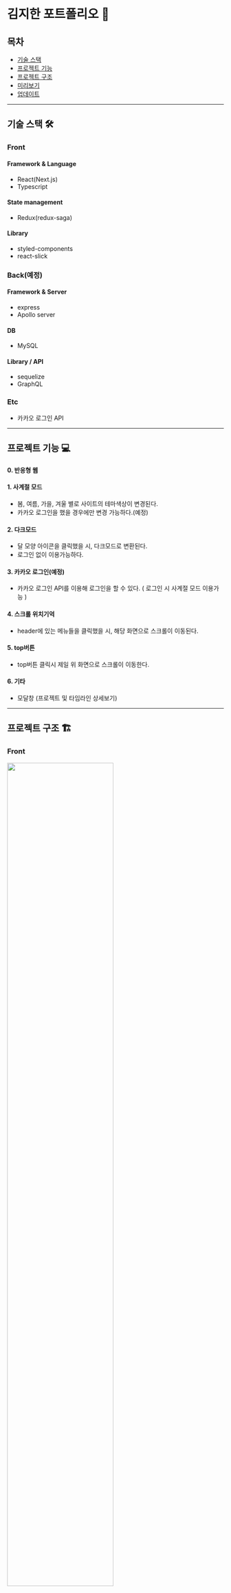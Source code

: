 # 김지한 포트폴리오 💚

## 목차
- [기술 스택](#기술-스택)
- [프로젝트 기능](#프로젝트-기능)
- [프로젝트 구조](#프로젝트-구조)
- [미리보기](#미리보기)
- [업데이트](#업데이트)
-----
## 기술 스택 🛠️
### Front
#### Framework & Language
- React(Next.js)
- Typescript
#### State management
- Redux(redux-saga)
#### Library
- styled-components
- react-slick
### Back(예정)
#### Framework & Server
- express
- Apollo server

#### DB
- MySQL

#### Library / API
- sequelize
- GraphQL

### Etc
- 카카오 로그인 API
-----
## 프로젝트 기능 💻
#### 0. 반응형 웹 
#### 1. 사계절 모드
- 봄, 여름, 가을, 겨울 별로 사이트의 테마색상이 변경된다.
- 카카오 로그인을 했을 경우에만 변경 가능하다.(예정)
#### 2. 다크모드
- 달 모양 아이콘을 클릭했을 시, 다크모드로 변환된다.
- 로그인 없이 이용가능하다.
#### 3. 카카오 로그인(예정)
- 카카오 로그인 API를 이용해 로그인을 할 수 있다. ( 로그인 시 사계절 모드 이용가능 )
#### 4. 스크롤 위치기억
- header에 있는 메뉴들을 클릭했을 시, 해당 화면으로 스크롤이 이동된다.
#### 5. top버튼 
- top버튼 클릭시 제일 위 화면으로 스크롤이 이동한다.
#### 6. 기타
- 모달창 (프로젝트 및 타임라인 상세보기)
-----
## 프로젝트 구조 🏗️
### Front
<img src="https://user-images.githubusercontent.com/69563429/160769366-854f33cd-c222-4f27-a0d7-3b1b68040170.png" width=70%/>

-----

## 미리 보기 👁️‍🗨️
|봄|여름|
|:-:|:-:|
|<img src="https://user-images.githubusercontent.com/69563429/161430491-20ce231f-c2e5-4cf1-b9ee-71f0e3e43932.gif" width=80%/>|<img src="https://user-images.githubusercontent.com/69563429/163105339-3e075c2b-4a5e-49d5-8c9b-f2211c14be02.gif" width=80%/>|

|가을|겨울|
|:-:|:-:|
|<img src="https://user-images.githubusercontent.com/69563429/163105158-53e6d4eb-2fc5-44e7-9af0-d6113cc5bbbf.gif" width=80%/>|<img src="https://user-images.githubusercontent.com/69563429/163105257-9a7c4dca-7e19-43e5-986b-570264b8ef48.gif" width=80%/>|

-------------------------------------
## 업데이트
##### :black_square_button: 로드시 스타일 깨지는 거 
##### :black_square_button: 모바일 화면 깨지는 거 
##### :black_square_button: express 연결
##### :black_square_button:: sequelize로 MySQL연결
##### :black_square_button: express - Apollo server 연결
##### :black_square_button: 카카오 로그인 시 사계절모드 활성화 / 비로그인 시 계절모드 비활성화
##### :black_square_button: admin 계정 및 페이지 생성하여 컨텐츠 수정
##### :black_square_button: 검색엔진 최적화
